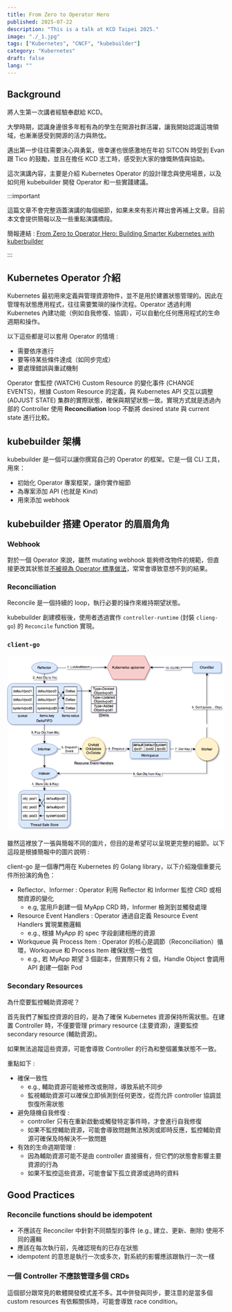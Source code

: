 ```yaml
---
title: From Zero to Operator Hero
published: 2025-07-22
description: "This is a talk at KCD Taipei 2025."
image: "./_1.jpg"
tags: ["Kubernetes", "CNCF", "kubebuilder"]
category: "Kubernetes"
draft: false
lang: ""
---
```


## Background

將人生第一次講者經驗奉獻給 KCD。

大學時期，認識身邊很多年輕有為的學生在開源社群活躍，讓我開始認識這塊領域，也漸漸感受到開源的活力與熱忱。

邁出第一步往往需要決心與勇氣，很幸運也很感激地在年初 SITCON 時受到 Evan 跟 Tico 的鼓勵，並且在擔任 KCD 志工時，感受到大家的慷慨熱情與協助。

這次演講內容，主要是介紹 Kubernetes Operator 的設計理念與使用場景，以及如何用 kubebuilder 開發 Operator 和一些實踐建議。

:::important

這篇文章不會完整涵蓋演講的每個細節，如果未來有影片釋出會再補上文章。目前本文會提供簡報以及一些重點演講橋段。

簡報連結 : [From Zero to Operator Hero: Building Smarter Kubernetes with kuberbuilder](https://docs.google.com/presentation/d/1Y-9srgk90juZL_BAMs7jatYophveKA-GhOxcpU7XG5I/edit?usp=sharing)

:::

## Kubernetes Operator 介紹

Kubernetes 最初用來定義與管理資源物件，並不是用於建置狀態管理的。因此在管理有狀態應用程式，往往需要繁瑣的操作流程。Operator 透過利用 Kubernetes 內建功能（例如自我修復、協調），可以自動化任何應用程式的生命週期和操作。

以下這些都是可以套用 Operator 的情境 :

- 需要依序進行
- 要等待某些條件達成（如同步完成）
- 要處理錯誤與重試機制

Operator 會監控 (WATCH) Custom Resource 的變化事件 (CHANGE EVENTS)，根據 Custom Resource 的定義，與 Kubernetes API 交互以調整 (ADJUST STATE) 集群的實際狀態，確保與期望狀態一致。實現方式就是透過內部的 Controller 使用 **Reconciliation** loop 不斷將 desired state 與 current state 進行比較。

## kubebuilder 架構

kubebuilder 是一個可以讓你撰寫自己的 Operator 的框架。它是一個 CLI 工具，用來：

- 初始化 Operator 專案框架，讓你實作細節
- 為專案添加 API (也就是 Kind)
- 用來添加 webhook

## kubebuilder 搭建 Operator 的眉眉角角

### Webhook

對於一個 Operator 來說，雖然 mutating webhook 能夠修改物件的規範，但直接更改其狀態並[不被視為 Operator 標準做法](https://book.kubebuilder.io/reference/admission-webhook)，常常會導致意想不到的結果。

### Reconciliation

Reconcile 是一個持續的 loop，執行必要的操作來維持期望狀態。

kubebuilder 創建模板後，使用者透過實作 `controller-runtime` (封裝 `clieng-go`) 的 `Reconcile` function 實現。

### `client-go`

![client-go](./kubernetes-client-go.png)

雖然這裡放了一張與簡報不同的圖片，但目的是希望可以呈現更完整的細節。以下這段是根據簡報中的圖片說明 :

client-go 是一個專門用在 Kubernetes 的 Golang library，以下介紹幾個重要元件所扮演的角色：

- Reflector、Informer : Operator 利用 Reflector 和 Informer 監控 CRD 或相關資源的變化
  - e.g, 當用戶創建一個 MyApp CRD 時，Informer 檢測到並觸發處理
- Resource Event Handlers : Operator 通過自定義 Resource Event Handlers 實現業務邏輯
  - e.g., 根據 MyApp 的 spec 字段創建相應的資源
- Workqueue 與 Process Item : Operator 的核心是調節（Reconciliation）循環，Workqueue 和 Process Item 確保狀態一致性
  - e.g., 若 MyApp 期望 3 個副本，但實際只有 2 個，Handle Object 會調用 API 創建一個新 Pod

### Secondary Resources

為什麼要監控輔助資源呢？

首先我們了解監控資源的目的，是為了確保 Kubernetes 資源保持所需狀態。在建置 Controller 時，不僅要管理 primary resource (主要資源)，還要監控 secondary resource (輔助資源)。

如果無法追蹤這些資源，可能會導致 Controller 的行為和整個叢集狀態不一致。

重點如下 :

- 確保一致性
  - e.g., 輔助資源可能被修改或刪除，導致系統不同步
  - 監視輔助資源可以確保立即偵測到任何更改，從而允許 controller 協調並恢復所需狀態
- 避免隨機自我修復 :
  - controller 只有在重新啟動或觸發特定事件時，才會進行自我修復
  - 如果不監控輔助資源，可能會導致問題無法預測或即時反應，監控輔助資源可確保及時解決不一致問題
- 有效的生命週期管理 :
  - 因為輔助資源可能不是由 controller 直接擁有，但它們的狀態會影響主要資源的行為
  - 如果不監控這些資源，可能會留下孤立資源或過時的資料

## Good Practices

### Reconcile functions should be idempotent

- 不應該在 Reconciler 中針對不同類型的事件 (e.g., 建立、更新、刪除) 使用不同的邏輯
- 應該在每次執行前，先確認現有的已存在狀態
- idempotent 的意思是執行一次或多次，對系統的影響應該跟執行一次一樣

### 一個 Controller 不應該管理多個 CRDs

這個部分跟常見的軟體開發模式差不多。其中併發與同步，要注意的是當多個 custom resources 有依賴關係時，可能會導致 race condition。
